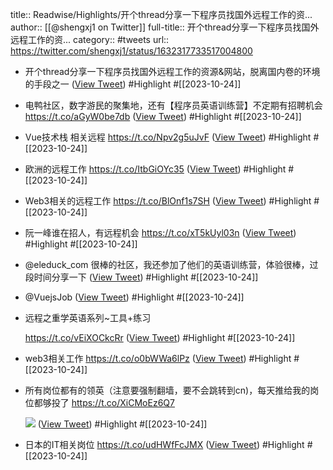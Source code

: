 title:: Readwise/Highlights/开个thread分享一下程序员找国外远程工作的资...
author:: [[@shengxj1 on Twitter]]
full-title:: 开个thread分享一下程序员找国外远程工作的资...
category:: #tweets
url:: https://twitter.com/shengxj1/status/1632317733517004800

- 开个thread分享一下程序员找国外远程工作的资源&网站，脱离国内卷的环境的手段之一 ([View Tweet](https://twitter.com/shengxj1/status/1632317733517004800)) #Highlight #[[2023-10-24]]
- 电鸭社区，数字游民的聚集地，还有【程序员英语训练营】不定期有招聘机会
  https://t.co/aGyW0be7db ([View Tweet](https://twitter.com/shengxj1/status/1632317935816687616)) #Highlight #[[2023-10-24]]
- Vue技术栈 相关远程  https://t.co/Npv2g5uJvF ([View Tweet](https://twitter.com/shengxj1/status/1632318219062239232)) #Highlight #[[2023-10-24]]
- 欧洲的远程工作 
  https://t.co/ItbGiOYc35 ([View Tweet](https://twitter.com/shengxj1/status/1632318347802206209)) #Highlight #[[2023-10-24]]
- Web3相关的远程工作
  https://t.co/BlOnf1s7SH ([View Tweet](https://twitter.com/shengxj1/status/1632318784798343169)) #Highlight #[[2023-10-24]]
- 阮一峰谁在招人，有远程机会
  https://t.co/xT5kUyl03n ([View Tweet](https://twitter.com/shengxj1/status/1632319501701365760)) #Highlight #[[2023-10-24]]
- @eleduck_com 很棒的社区，我还参加了他们的英语训练营，体验很棒，过段时间分享一下 ([View Tweet](https://twitter.com/shengxj1/status/1632563796232527873)) #Highlight #[[2023-10-24]]
- @VuejsJob ([View Tweet](https://twitter.com/shengxj1/status/1632726570686365698)) #Highlight #[[2023-10-24]]
- 远程之重学英语系列~工具+练习
  
  https://t.co/vEiXOCkcRr ([View Tweet](https://twitter.com/shengxj1/status/1636011307513286657)) #Highlight #[[2023-10-24]]
- web3相关工作
  https://t.co/o0bWWa6lPz ([View Tweet](https://twitter.com/shengxj1/status/1667162066753409027)) #Highlight #[[2023-10-24]]
- 所有岗位都有的领英（注意要强制翻墙，要不会跳转到cn)，每天推给我的岗位都够投了
  https://t.co/XiCMoEz6Q7 
  
  ![](https://pbs.twimg.com/media/F2z7x_lasAAkblQ.jpg) ([View Tweet](https://twitter.com/shengxj1/status/1688000838630084608)) #Highlight #[[2023-10-24]]
- 日本的IT相关岗位
  https://t.co/udHWfFcJMX ([View Tweet](https://twitter.com/shengxj1/status/1689853517350248448)) #Highlight #[[2023-10-24]]